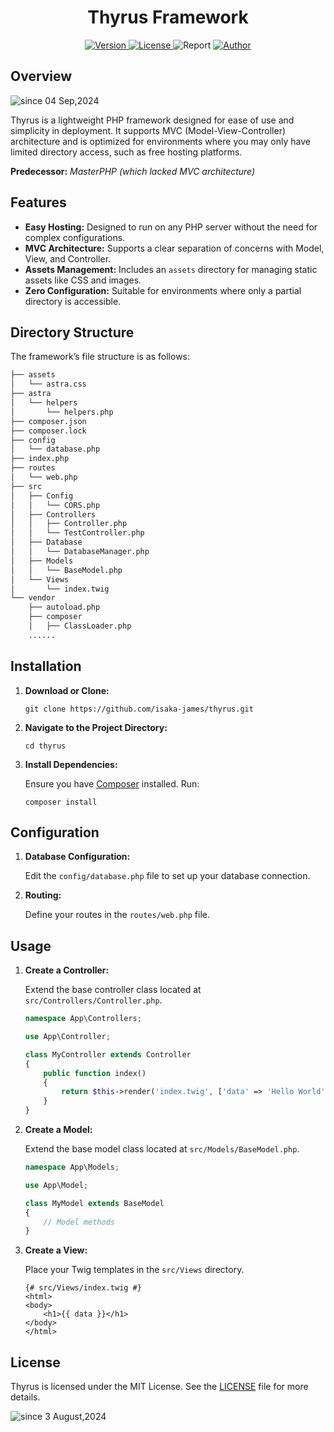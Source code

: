 <div align="center">
    <h1 align="center"> Thyrus Framework </h1>

<a href="https://github.com/isaka-james/thyrus">
    <img title="Version" src="https://img.shields.io/badge/Version-0.1.0-yellow?style=for-the-badge&logo=">
</a>

<a href="https://github.com/isaka-james/thyrus/blob/main/LICENSE">
    <img title="License" src="https://img.shields.io/badge/License-MIT-brightgreen?style=for-the-badge&logo=mit">
</a>

<img title="Report" src="https://img.shields.io/badge/Copyright-2024-red?style=for-the-badge&logo=github">

<a href="https://github.com/isaka-james/thrus">
    <img title="Author" src="https://img.shields.io/badge/GITHUB-THYRUS-blue?style=for-the-badge&logo=github">
</a>
</div>

## Overview

<p>
  <img src="https://komarev.com/ghpvc/?username=isaka-thyrus&label=Thyrus%20Framework&color=0e75b6&style=flat" alt="since 04 Sep,2024" />
</p>

Thyrus is a lightweight PHP framework designed for ease of use and simplicity in deployment. It supports MVC (Model-View-Controller) architecture and is optimized for environments where you may only have limited directory access, such as free hosting platforms.

**Predecessor:** *MasterPHP (which lacked MVC architecture)*

## Features

- **Easy Hosting:** Designed to run on any PHP server without the need for complex configurations.
- **MVC Architecture:** Supports a clear separation of concerns with Model, View, and Controller.
- **Assets Management:** Includes an `assets` directory for managing static assets like CSS and images.
- **Zero Configuration:** Suitable for environments where only a partial directory is accessible.

## Directory Structure

The framework’s file structure is as follows:

```bash
├── assets
│   └── astra.css
├── astra
│   └── helpers
│       └── helpers.php
├── composer.json
├── composer.lock
├── config
│   └── database.php
├── index.php
├── routes
│   └── web.php
├── src
│   ├── Config
│   │   └── CORS.php
│   ├── Controllers
│   │   ├── Controller.php
│   │   └── TestController.php
│   ├── Database
│   │   └── DatabaseManager.php
│   ├── Models
│   │   └── BaseModel.php
│   └── Views
│       └── index.twig
└── vendor
    ├── autoload.php
    ├── composer
    │   ├── ClassLoader.php
    ......
```

## Installation

1. **Download or Clone:**

   ```
   git clone https://github.com/isaka-james/thyrus.git
   ```

2. **Navigate to the Project Directory:**

   ```
   cd thyrus
   ```

3. **Install Dependencies:**

   Ensure you have [Composer](https://getcomposer.org/) installed. Run:

   ```
   composer install
   ```

## Configuration

1. **Database Configuration:**

   Edit the `config/database.php` file to set up your database connection.

2. **Routing:**

   Define your routes in the `routes/web.php` file.

## Usage

1. **Create a Controller:**

   Extend the base controller class located at `src/Controllers/Controller.php`.

   ```php
   namespace App\Controllers;

   use App\Controller;

   class MyController extends Controller
   {
       public function index()
       {
           return $this->render('index.twig', ['data' => 'Hello World']);
       }
   }
   ```

2. **Create a Model:**

   Extend the base model class located at `src/Models/BaseModel.php`.

   ```php
   namespace App\Models;

   use App\Model;

   class MyModel extends BaseModel
   {
       // Model methods
   }
   ```

3. **Create a View:**

   Place your Twig templates in the `src/Views` directory.

   ```twig
   {# src/Views/index.twig #}
   <html>
   <body>
       <h1>{{ data }}</h1>
   </body>
   </html>
   ```

## License

Thyrus is licensed under the MIT License. See the [LICENSE](LICENSE) file for more details.

  <p>
    <img src="https://komarev.com/ghpvc/?username=thyrus&label=Visitors&color=0e75b6&style=flat" alt="since 3 August,2024" />
  </p>
